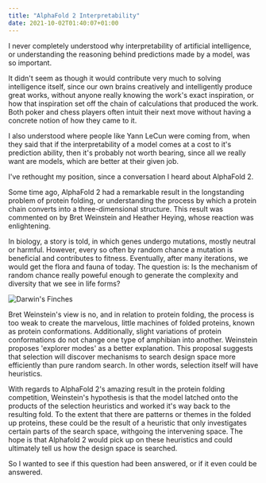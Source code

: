 ```yaml
---
title: "AlphaFold 2 Interpretability"                                           
date: 2021-10-02T01:40:07+01:00                                                                                         
---  
```


I never completely understood why interpretability of artificial intelligence, 
or understanding the reasoning behind predictions made by a model,
was so important.

It didn't seem as though it would contribute very much to solving intelligence itself,
since our own brains creatively and intelligently produce great works, 
without anyone really knowing the work's exact inspiration, 
or how that inspiration set off the chain of calculations that produced the work.
Both poker and chess players often intuit their next move without having a concrete notion of how they came to it.

I also understood where people like Yann LeCun were coming from, 
when they said that if the interpretability of a model comes at a cost to it's prediction ability, 
then it's probably not worth bearing, since all we really want are models, 
which are better at their given job. 

I've rethought my position, since a conversation I heard about AlphaFold 2.

Some time ago, AlphaFold 2 had a remarkable result in the longstanding problem of protein folding, 
or understanding the process by which a protein chain converts into a three-dimensional structure.
This result was commented on by Bret Weinstein and Heather Heying, whose reaction was enlightening.

In biology, a story is told, in which genes undergo mutations, mostly neutral or harmful. 
However, every so often by random chance a mutation is beneficial and contributes to fitness.
Eventually, after many iterations, we would get the flora and fauna of today.
The question is: Is the mechanism of random chance really poweful enough to generate the complexity and diversity that we see in life forms?

![Darwin's Finches](/xkcd.AnoleTree.png)

Bret Weinstein's view is no, and in relation to protein folding, the process is too weak to create the marvelous, little machines of folded proteins, known as protein conformations.
Additionally, slight variations of protein conformations do not change one type of amphibian into another.
Weinstein proposes 'explorer modes' as a better explanation. 
This proposal suggests that selection will discover mechanisms to search design space more efficiently than pure random search.
In other words, selection itself will have heuristics.

With regards to AlphaFold 2's amazing result in the protein folding competition,
Weinstein's hypothesis is that the model latched onto the products of the selection heuristics and worked it's way back to the resulting fold.
To the extent that there are patterns or themes in the folded up proteins, these could be the result of a heuristic that only investigates certain parts of the search space, 
withgoing the intervening space.
The hope is that Alphafold 2 would pick up on these heuristics and could ultimately tell us how the design space is searched.

So I wanted to see if this question had been answered, or if it even could be answered.
